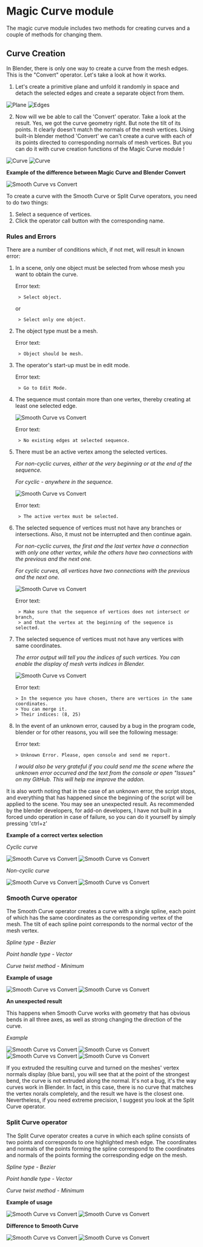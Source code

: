 # Magic Curve module

The magic curve module includes two methods for creating curves and a couple of methods for changing them.

## Curve Creation

In Blender, there is only one way to create a curve from the mesh edges. This is the "Convert" operator. Let's take a look at how it works. 

1. Let's create a primitive plane and unfold it randomly in space and detach the selected edges and create a separate object from them.
  
![Plane](/documentation_resources/1.png)
![Edges](/documentation_resources/2.png) 

2. Now will we be able to call the 'Convert' operator. Take a look at the result. Yes, we got the curve geometry right. But note the tilt of its points. It clearly doesn't match the normals of the mesh vertices. Using built-in blender method 'Convert' we can't create a curve with each of its points directed to corresponding normals of mesh vertices. But you can  do it with curve creation functions of the Magic Curve module !
  
![Curve](/documentation_resources/3.png)
![Curve](/documentation_resources/4.png) 

**Example of the difference between Magic Curve and Blender Convert**

![Smooth Curve vs Convert](/documentation_resources/6.png) 

To create a curve with the Smooth Curve or Split Curve operators, you need to do two things:

  1. Select a sequence of vertices.
  2. Сlick the operator call button with the corresponding name.

### Rules and Errors

There are a number of conditions which, if not met, will result in known error:

1. In a scene, only one object must be selected from whose mesh you want to obtain the curve.

    Error text:

        > Select object.
    or

        > Select only one object.

2. The object type must be a mesh.
    
    Error text:

        > Object should be mesh.


3. The operator's start-up must be in edit mode.        

    Error text:

        > Go to Edit Mode.    

4. The sequence must contain more than one vertex, thereby creating at least one selected edge.

    ![Smooth Curve vs Convert](/documentation_resources/7.png)
    
    Error text:

        > No existing edges at selected sequence.

5. There must be an active vertex among the selected vertices. 

    _For non-cyclic curves, either at the very beginning or at the end of the sequence._
  
    _For cyclic - anywhere in the sequence._

    ![Smooth Curve vs Convert](/documentation_resources/8.png)
    
    Error text:

        > The active vertex must be selected.

6. The selected sequence of vertices must not have any branches or intersections. Also, it must not be interrupted and then continue again.

     _For non-cyclic curves, the first and the last vertex have a connection with only one other vertex, while the others have two connections with the previous and the next one._
     
     _For cyclic curves, all vertices have two connections with the previous and the next one._
  
    ![Smooth Curve vs Convert](/documentation_resources/9.png)
    
    Error text:

        > Make sure that the sequence of vertices does not intersect or branch, 
        > and that the vertex at the beginning of the sequence is selected.

7. The selected sequence of vertices must not have any vertices with same coordinates.
  
   _The error output will tell you the indices of such vertices. You can enable the display of mesh verts indices in Blender._

   ![Smooth Curve vs Convert](/documentation_resources/10.png)
    
   Error text:

       > In the sequence you have chosen, there are vertices in the same coordinates.
       > You can merge it.
       > Their indices: (8, 25)

8. In the event of an unknown error, caused by a bug in the program code, blender or for other reasons, you will see the following message:
   
    Error text:

       > Unknown Error. Please, open console and send me report.

   _I would also be very grateful if you could send me the scene where the unknown error occurred and the text from the console or open "Issues" on my GitHub. This will help me improve the addon._

It is also worth noting that in the case of an unknown error, the script stops, and everything that has happened since the beginning of the script will be applied to the scene. 
You may see an unexpected result. As recommended by the blender developers, for add-on developers, I have not built in a forced undo operation in case of failure, so you can do it yourself by simply pressing 'сtrl+z'

**Example of a correct vertex selection**

   _Cyclic curve_

   ![Smooth Curve vs Convert](/documentation_resources/11.png)
   ![Smooth Curve vs Convert](/documentation_resources/12.png)

   _Non-cyclic curve_

   ![Smooth Curve vs Convert](/documentation_resources/13.png)
   ![Smooth Curve vs Convert](/documentation_resources/14.png)

### Smooth Curve operator

The Smooth Curve operator creates a curve with a single spline, each point of which has the same coordinates as the corresponding vertex of the mesh. 
The tilt of each spline point corresponds to the normal vector of the mesh vertex.

   _Spline type - Bezier_

   _Point handle type - Vector_
   
   _Curve twist method - Minimum_

**Example of usage**

   ![Smooth Curve vs Convert](/documentation_resources/15.png)
   ![Smooth Curve vs Convert](/documentation_resources/16.png)
   
**An unexpected result**

This happens when Smooth Curve works with geometry that has obvious bends in all three axes, as well as strong changing the direction of the curve.

   _Example_
   
   ![Smooth Curve vs Convert](/documentation_resources/17.png)
   ![Smooth Curve vs Convert](/documentation_resources/18.png)
   ![Smooth Curve vs Convert](/documentation_resources/19.png)
   ![Smooth Curve vs Convert](/documentation_resources/20.png)

If you extruded the resulting curve and turned on the meshes' vertex normals display (blue bars), you will see that at the point of the strongest bend, the curve is not extruded along the normal. 
It's not a bug, it's the way curves work in Blender. In fact, in this case, there is no curve that matches the vertex norals completely, and the result we have is the closest one. 
Nevertheless, if you need extreme precision, I suggest you look at the Split Curve operator.

### Split Curve operator

The Split Curve operator creates a curve in which each spline consists of two points and corresponds to one highlighted mesh edge.
The coordinates and normals of the points forming the spline correspond to the coordinates and normals of the points forming the corresponding edge on the mesh.  
  
   _Spline type - Bezier_

   _Point handle type - Vector_
   
   _Curve twist method - Minimum_

**Example of usage**

   ![Smooth Curve vs Convert](/documentation_resources/21.png)
   ![Smooth Curve vs Convert](/documentation_resources/22.png)
   
**Difference to Smooth Curve**
   
   ![Smooth Curve vs Convert](/documentation_resources/23.png)
   ![Smooth Curve vs Convert](/documentation_resources/24.png)
